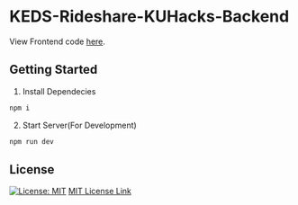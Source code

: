 # KEDS-Rideshare-KUHacks-Backend

View Frontend code <a href="https://github.com/sherwyn11/KEDS-Rideshare-KUHacks-Frontend/">here</a>.

## Getting Started

1. Install Dependecies
```bash
npm i
```

2. Start Server(For Development)
```bash
npm run dev
```
## License

[![License: MIT](https://img.shields.io/badge/License-MIT-yellow.svg)](https://opensource.org/licenses/MIT)
[MIT License Link](https://github.com/sherwyn11/KEDS-Rideshare-KUHacks-Backend/blob/master/LICENSE)
